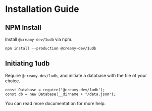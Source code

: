# Installation Guide 
## NPM Install
Install `@creamy-dev/1udb` via npm.
```
npm install --production @creamy-dev/1udb
```
## Initiating 1udb
Require `@creamy-dev/1udb`, and initiate a database with the file of your choice.
```
const Database = require('@creamy-dev/1udb');
const db = new Database(__dirname + "/data.json");
```
You can read more documentation for more help.